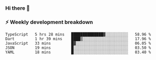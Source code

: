 ### Hi there 👋

### ⚡ Weekly development breakdown
<!--START_SECTION:waka-->
```text
TypeScript   5 hrs 28 mins   ██████████████▓░░░░░░░░░░   58.96 % 
Dart         1 hr 39 mins    ████▒░░░░░░░░░░░░░░░░░░░░   17.96 % 
JavaScript   33 mins         █▓░░░░░░░░░░░░░░░░░░░░░░░   06.05 % 
JSON         19 mins         █░░░░░░░░░░░░░░░░░░░░░░░░   03.50 % 
YAML         18 mins         █░░░░░░░░░░░░░░░░░░░░░░░░   03.40 % 
```
<!--END_SECTION:waka-->
<!--
**MarceloWis/MarceloWis** is a ✨ _special_ ✨ repository because its `README.md` (this file) appears on your GitHub profile.

Here are some ideas to get you started:

- 🔭 I’m currently working on ...
- 🌱 I’m currently learning ...
- 👯 I’m looking to collaborate on ...
- 🤔 I’m looking for help with ...
- 💬 Ask me about ...
- 📫 How to reach me: ...
- 😄 Pronouns: ...
- ⚡ Fun fact: ...
-->
